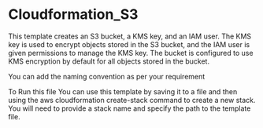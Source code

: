 # Cloudformation_S3
This template creates an S3 bucket, a KMS key, and an IAM user. The KMS key is used to encrypt objects stored in the S3 bucket, and the IAM user is given permissions to manage the KMS key. The bucket is configured to use KMS encryption by default for all objects stored in the bucket.

You can add the naming convention as per your requirement

To Run this file 
You can use this template by saving it to a file and then using the aws cloudformation create-stack command to create a new stack. You will need to provide a stack name and specify the path to the template file.